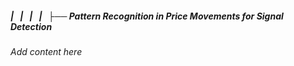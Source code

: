 ##### |   |   |   |   ├── Pattern Recognition in Price Movements for Signal Detection

*Add content here*